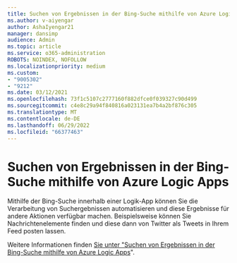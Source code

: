```yaml
---
title: Suchen von Ergebnissen in der Bing-Suche mithilfe von Azure Logic Apps
ms.author: v-aiyengar
author: AshaIyengar21
manager: dansimp
audience: Admin
ms.topic: article
ms.service: o365-administration
ROBOTS: NOINDEX, NOFOLLOW
ms.localizationpriority: medium
ms.custom:
- "9005302"
- "9212"
ms.date: 03/12/2021
ms.openlocfilehash: 73f1c5107c2777160f882dfce0f039327c90d499
ms.sourcegitcommit: c4e8c29a94f840816a023131ea7b4a2bf876c305
ms.translationtype: MT
ms.contentlocale: de-DE
ms.lasthandoff: 06/29/2022
ms.locfileid: "66377463"
---
```

# <a name="find-results-in-bing-search-by-using-azure-logic-apps"></a>Suchen von Ergebnissen in der Bing-Suche mithilfe von Azure Logic Apps

Mithilfe der Bing-Suche innerhalb einer Logik-App können Sie die Verarbeitung von Suchergebnissen automatisieren und diese Ergebnisse für andere Aktionen verfügbar machen. Beispielsweise können Sie Nachrichtenelemente finden und diese dann von Twitter als Tweets in Ihrem Feed posten lassen.

Weitere Informationen finden [Sie unter "Suchen von Ergebnissen in der Bing-Suche mithilfe von Azure Logic Apps](https://go.microsoft.com/fwlink/?linkid=2151928)".